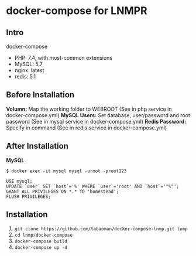 # docker-compose for LNMPR

## Intro
docker-compose
* PHP: 7.4, with most-common extensions
* MySQL: 5.7
* nginx: latest
* redis: 5.1

## Before Installation
**Volumn:** Map the working folder to WEBROOT (See in php service in docker-compose.yml)
**MySQL Users:** Set database, user/password and root password (See in mysql service in docker-compose.yml)
**Redis Password:** Specify in command (See in redis service in docker-compose.yml)

## After Installation
**MySQL**
```shell
$ docker exec -it mysql mysql -uroot -proot123
```
```mysql
USE mysql;
UPDATE `user` SET `host`='%' WHERE `user`='root' AND `host`='"%"';
GRANT ALL PRIVILEGES ON *.* TO 'homestead';
FLUSH PRIVILEGES;
```

## Installation

1.  `git clone https://github.com/tabaoman/docker-compose-lnmp.git lnmp`
2.  `cd lnmp/docker-compose`
3.  `docker-compose build`
4.  `docker-compose up -d`
